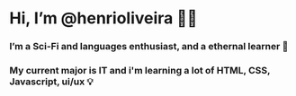# Hi, I’m @henrioliveira 👋🏽

### I’m a Sci-Fi and languages enthusiast, and a ethernal learner 📖

### My current major is IT and i'm learning a lot of HTML, CSS, Javascript, ui/ux 💡

<!---
henrioliveira/henrioliveira is a ✨ special ✨ repository because its `README.md` (this file) appears on your GitHub profile.
You can click the Preview link to take a look at your changes.
--->
